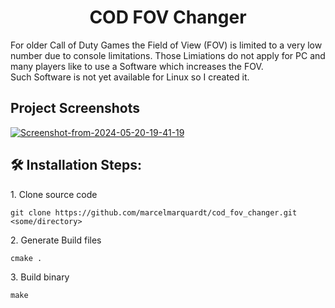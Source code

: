 <h1 align="center" id="title">COD FOV Changer</h1>

<p id="description">For older Call of Duty Games the Field of View (FOV) is limited to a very low number due to console limitations. Those Limiations do not apply for PC and many players like to use a Software which increases the FOV.<br>Such Software is not yet available for Linux so I created it.</p>

<h2>Project Screenshots</h2>

<a href="https://imgbb.com/"><img src="https://i.ibb.co/G5Q44cs/Screenshot-from-2024-05-20-19-41-19.png" alt="Screenshot-from-2024-05-20-19-41-19" border="0"></a>

<h2>🛠️ Installation Steps:</h2>

<p>1. Clone source code</p>

```
git clone https://github.com/marcelmarquardt/cod_fov_changer.git <some/directory>
```

<p>2. Generate Build files</p>

```
cmake .
```

<p>3. Build binary</p>

```
make
```
